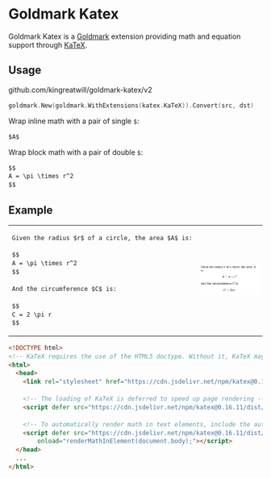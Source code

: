 # Goldmark Katex


Goldmark Katex is a [Goldmark](https://github.com/yuin/goldmark) extension providing math and equation support through [KaTeX](https://katex.org/).

## Usage
github.com/kingreatwill/goldmark-katex/v2

``` go
goldmark.New(goldmark.WithExtensions(katex.KaTeX)).Convert(src, dst)
```

Wrap inline math with a pair of single `$`:

```markdown
$A$
```

Wrap block math with a pair of double `$`:

```markdown
$$
A = \pi \times r^2
$$
```

## Example

<table>
<tr>
<td>

```markdown
Given the radius $r$ of a circle, the area $A$ is:

$$
A = \pi \times r^2
$$

And the circumference $C$ is:

$$
C = 2 \pi r
$$
```

</td>
<td>

![](testdata/circle.png)

</td>
</tr>
</table>

```html
<!DOCTYPE html>
<!-- KaTeX requires the use of the HTML5 doctype. Without it, KaTeX may not render properly -->
<html>
  <head>
    <link rel="stylesheet" href="https://cdn.jsdelivr.net/npm/katex@0.16.11/dist/katex.min.css" integrity="sha384-nB0miv6/jRmo5UMMR1wu3Gz6NLsoTkbqJghGIsx//Rlm+ZU03BU6SQNC66uf4l5+" crossorigin="anonymous">

    <!-- The loading of KaTeX is deferred to speed up page rendering -->
    <script defer src="https://cdn.jsdelivr.net/npm/katex@0.16.11/dist/katex.min.js" integrity="sha384-7zkQWkzuo3B5mTepMUcHkMB5jZaolc2xDwL6VFqjFALcbeS9Ggm/Yr2r3Dy4lfFg" crossorigin="anonymous"></script>

    <!-- To automatically render math in text elements, include the auto-render extension: -->
    <script defer src="https://cdn.jsdelivr.net/npm/katex@0.16.11/dist/contrib/auto-render.min.js" integrity="sha384-43gviWU0YVjaDtb/GhzOouOXtZMP/7XUzwPTstBeZFe/+rCMvRwr4yROQP43s0Xk" crossorigin="anonymous"
        onload="renderMathInElement(document.body);"></script>
  </head>
  ...
</html>

```

